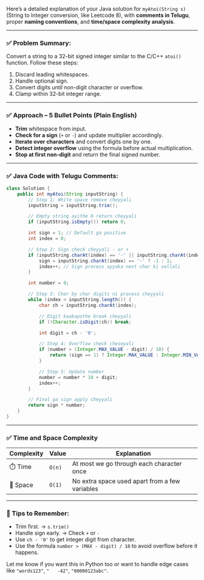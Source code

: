 Here’s a detailed explanation of your Java solution for `myAtoi(String s)` (String to Integer conversion, like Leetcode 8), with **comments in Telugu**, proper **naming conventions**, and **time/space complexity analysis**.

---

### ✅ Problem Summary:

Convert a string to a 32-bit signed integer similar to the C/C++ `atoi()` function. Follow these steps:

1. Discard leading whitespaces.
2. Handle optional sign.
3. Convert digits until non-digit character or overflow.
4. Clamp within 32-bit integer range.

---

### ✅ Approach – 5 Bullet Points (Plain English)

* **Trim** whitespace from input.
* **Check for a sign** (`+` or `-`) and update multiplier accordingly.
* **Iterate over characters** and convert digits one by one.
* **Detect integer overflow** using the formula before actual multiplication.
* **Stop at first non-digit** and return the final signed number.

---

### ✅ Java Code with Telugu Comments:

```java
class Solution {
    public int myAtoi(String inputString) {
        // Step 1: White space remove cheyyali
        inputString = inputString.trim();

        // Empty string ayithe 0 return cheyyali
        if (inputString.isEmpty()) return 0;

        int sign = 1; // Default ga positive
        int index = 0;

        // Step 2: Sign check cheyyali - or +
        if (inputString.charAt(index) == '-' || inputString.charAt(index) == '+') {
            sign = inputString.charAt(index) == '-' ? -1 : 1;
            index++; // Sign process ayyaka next char ki vellali
        }

        int number = 0;

        // Step 3: Char by char digits ni process cheyyali
        while (index < inputString.length()) {
            char ch = inputString.charAt(index);

            // Digit kaakapothe break cheyyali
            if (!Character.isDigit(ch)) break;

            int digit = ch - '0';

            // Step 4: Overflow check cheseyali
            if (number > (Integer.MAX_VALUE - digit) / 10) {
                return (sign == 1) ? Integer.MAX_VALUE : Integer.MIN_VALUE;
            }

            // Step 5: Update number
            number = number * 10 + digit;
            index++;
        }

        // Final ga sign apply cheyyali
        return sign * number;
    }
}
```

---

### ✅ Time and Space Complexity

| Complexity | Value  | Explanation                                    |
| ---------- | ------ | ---------------------------------------------- |
| ⏱️ Time    | `O(n)` | At most we go through each character once      |
| 🧠 Space   | `O(1)` | No extra space used apart from a few variables |

---

### 🧠 Tips to Remember:

* Trim first. → `s.trim()`
* Handle sign early. → Check `+` or `-`
* Use `ch - '0'` to get integer digit from character.
* Use the formula `number > (MAX - digit) / 10` to avoid overflow before it happens.

Let me know if you want this in Python too or want to handle edge cases like `"words123"`, `"   -42"`, `"00000123abc"`.
